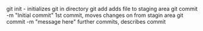 git init - initializes git in directory
git add <filename>
adds file to staging area
git commit -m "Initial commit"
1st commit, moves changes on from stagin area
git commit -m "message here"
further commits, describes commit
